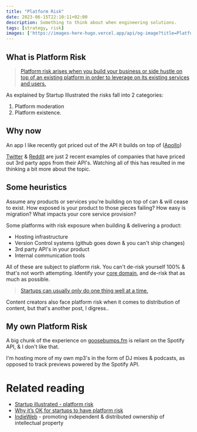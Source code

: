 ```yaml
---
title: "Platform Risk"
date: 2023-06-15T22:10:11+02:00
description: Something to think about when engineering solutions.
tags: [strategy, risk]
images: ['https://images-here-hugo.vercel.app/api/og-image?title=Platform%20Risk']
---
```


## What is Platform Risk
> [Platform risk arises when you build your business or side hustle on top of an existing platform in order to leverage on its existing services and users.](https://www.startupillustrated.com/Archive/Platform-Risk)

As explained by Startup Illustrated the risks fall into 2 categories:
1. Platform moderation
2. Platform existence.

## Why now
An app I like recently got priced out of the API it builds on top of ([Apollo](https://apolloapp.io/))

[Twitter](https://www.wired.co.uk/article/twitter-data-api-prices-out-nearly-everyone) & [Reddit](https://arstechnica.com/gadgets/2023/06/reddits-new-api-pricing-will-kill-off-apollo-on-june-30/) are just 2 recent examples of companies that have priced out 3rd party apps from their API's. Watching all of this has resulted in me thinking a bit more about the topic.

## Some heuristics
Assume any products or services you're building on top of can & will cease to exist. How exposed is your product to those pieces failing? How easy is migration? What impacts your core service provision?

Some platforms with risk exposure when building & delivering a product:
- Hosting infrastructure
- Version Control systems (github goes down & you can't ship changes)
- 3rd party API's in your product
- Internal communication tools

All of these are subject to platform risk. You can't de-risk yourself 100% & that's not worth attempting. Identify your [core domain](https://levelup.gitconnected.com/domain-and-core-domain-in-ddd-c49733fa8c74), and de-risk that as much as possible.

> [Startups can usually only do one thing well at a time.](https://medium.com/lightspeed-venture-partners/startups-can-only-do-one-thing-well-at-a-time-f2a4228f2323)

Content creators also face platform risk when it comes to distribution of content, but that's another post, I digress..

## My own Platform Risk
A big chunk of the experience on [goosebumps.fm](https://goosebumps.fm) is reliant on the Spotify API, & I don't like that.

I'm hosting more of my own mp3's in the form of DJ mixes & podcasts, as opposed to track previews powered by the Spotify API.

# Related reading
- [Startup illustrated - platform risk](https://www.startupillustrated.com/Archive/Platform-Risk)
- [Why it’s OK for startups to have platform risk](https://medium.com/lightspeed-venture-partners/why-its-ok-for-startups-to-have-platform-risk-a3d70866cf13)
- [IndieWeb](https://indieweb.org/) - promoting independent & distributed ownership of intellectual property